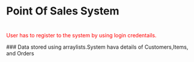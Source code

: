 <style>
#para1 {color: red}
</style>

# **Point Of Sales System** <h1>

<p id="para1">User has to register to the system by using login credentails.</p> 
### Data stored using arraylists.System hava details of Customers,Items, and Orders <h3> 



